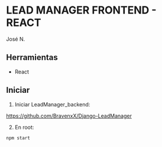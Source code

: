 # LEAD MANAGER FRONTEND - REACT

José N.

## Herramientas

- React

## Iniciar

1. Iniciar LeadManager_backend:

https://github.com/BravenxX/Django-LeadManager

2. En root:

```
npm start
```
